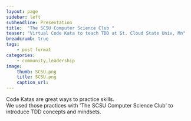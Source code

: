 ```yaml
---
layout: page
sidebar: left
subheadline: Presentation
title:  "The SCSU Computer Science Club "
teaser: "Virtual Code Kata to teach TDD at St. Cloud State Univ, Mn"
breadcrumb: true
tags:
    - post format
categories:
    - community,leadership
image:
    thumb: SCSU.png
    title: SCSU.png
    caption_url: 
---
```

Code Katas are great ways to practice skills.  
We used those practices with 'The SCSU Computer Science Club' to introduce TDD concepts and mindsets.
